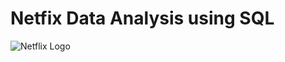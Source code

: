 # Netfix Data Analysis using SQL

![Netflix Logo](https://github.com/manya0307/Netflix_SQL_Project/blob/main/netflix.png)

